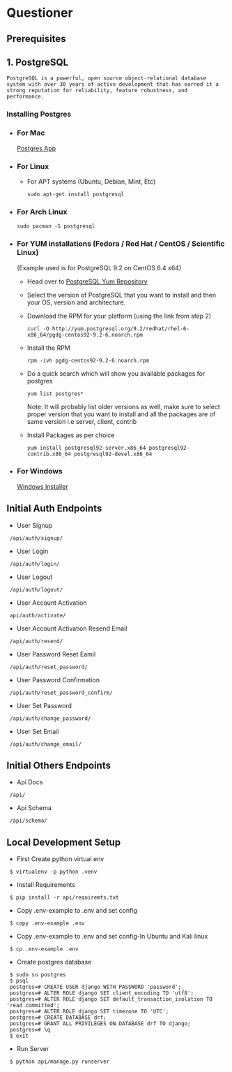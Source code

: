 # Questioner

## Prerequisites

## 1. PostgreSQL
```
PostgreSQL is a powerful, open source object-relational database system with over 30 years of active development that has earned it a strong reputation for reliability, feature robustness, and performance. 
```

### Installing Postgres
  - ### For Mac

    [Postgres App](http://www.postgresapp.com/)

  - ### For Linux
  
    - For APT systems (Ubuntu, Debian, Mint, Etc)
      ```
      sudo apt-get install postgresql
      ```
  - ### For Arch Linux
      ```
      sudo pacman -S postgresql
      ```

  - ### For YUM installations (Fedora / Red Hat / CentOS / Scientific Linux)

    (Example used is for PostgreSQL 9.2 on CentOS 6.4 x64)

    - Head over to [PostgreSQL Yum Repository](http://yum.postgresql.org/)
    - Select the version of PostgreSQL that you want to install and then your OS, version and architecture.
    - Download the RPM for your platform (using the link from step 2)
      ```
      curl -O http://yum.postgresql.org/9.2/redhat/rhel-6-x86_64/pgdg-centos92-9.2-6.noarch.rpm
      ```

    - Install the RPM
      ```
      rpm -ivh pgdg-centos92-9.2-6.noarch.rpm
      ```

    - Do a quick search which will show you available packages for postgres
      ```
      yum list postgres*
      ```

      Note: It will probably list older versions as well, make sure to select proper version that you want to install and all the packages are of same version i.e server, client, contrib 

    - Install Packages as per choice
      ```
      yum install postgresql92-server.x86_64 postgresql92-contrib.x86_64 postgresql92-devel.x86_64
      ```
  - ### For Windows

    [Windows Installer](http://www.enterprisedb.com/products-services-training/pgdownload#windows)



## Initial Auth Endpoints
 - User Signup
 ```
  /api/auth/signup/
 ```
 - User Login
 ```
  /api/auth/login/
 ```
 - User Logout
  ```
   /api/auth/logout/
 ```
 - User Account Activation
  ```
   api/auth/activate/
 ```
 - User Account Activation Resend Email
  ```
   /api/auth/resend/
 ```
 - User Password Reset Eamil
  ```
   /api/auth/reset_password/
 ```
 - User Password Confirmation
  ```
   /api/auth/reset_password_confirm/
 ```
 - User Set Password
  ```
   /api/auth/change_password/
 ```
 - User Set Email
  ```
   /api/auth/change_email/
 ```

## Initial Others Endpoints
 - Api Docs
 ```
  /api/
 ```
 - Api Schema
 ```
  /api/schema/
 ```
 
## Local Development Setup
 - First Create python virtual env
 ```
  $ virtualenv -p python .venv
 ```
 - Install Requirements
 ```
  $ pip install -r api/requiremts.txt
 ```
 - Copy .env-example to .env and set config
 ```
  $ copy .env-example .env
 ```
 - Copy .env-example to .env and set config-In Ubuntu and Kali linux
 ```
  $ cp .env-example .env
 ```
 
 - Create postgres database
 ```
  $ sudo su postgres
  $ psql
  postgres=# CREATE USER django WITH PASSWORD 'password';
  postgres=# ALTER ROLE django SET client_encoding TO 'utf8';
  postgres=# ALTER ROLE django SET default_transaction_isolation TO 'read committed';
  postgres=# ALTER ROLE django SET timezone TO 'UTC';
  postgres=# CREATE DATABASE drf;
  postgres=# GRANT ALL PRIVILEGES ON DATABASE drf TO django;
  postgres=# \q
  $ exit
 ```
 - Run Server
 ```
  $ python api/manage.py runserver
 ```